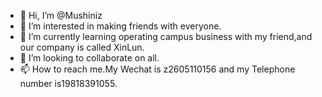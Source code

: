 - 👋 Hi, I’m @Mushiniz
- 👀 I’m interested in making friends with everyone.
- 🌱 I’m currently learning operating campus business with my friend,and our company is called XinLun.
- 💞️ I’m looking to collaborate on all.
- 📫 How to reach me.My Wechat is z2605110156 and my Telephone number is19818391055.

<!---
Mushiniz/Mushiniz is a ✨ special ✨ repository because its `README.md` (this file) appears on your GitHub profile.
You can click the Preview link to take a look at your changes.
--->
